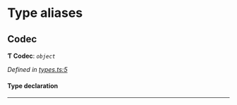 

# Type aliases

<a id="codec"></a>

##  Codec

**Ƭ Codec**: *`object`*

*Defined in [types.ts:5](https://github.com/polkadot-js/common/blob/6df8d6b/packages/trie-codec/src/types.ts#L5)*

#### Type declaration

___

